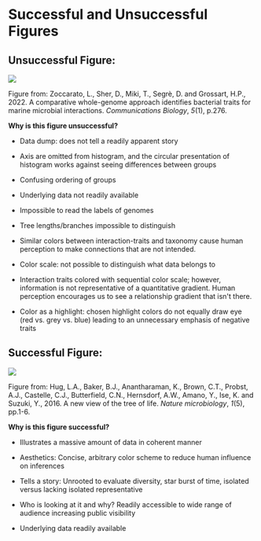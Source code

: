 # Successful and Unsuccessful Figures

## Unsuccessful Figure:

![](images/Compartive_whole_genome.webp)

Figure from: Zoccarato, L., Sher, D., Miki, T., Segrè, D. and Grossart,
H.P., 2022. A comparative whole-genome approach identifies bacterial
traits for marine microbial interactions. *Communications
Biology*, *5*(1), p.276.

**Why is this figure unsuccessful?**

- Data dump: does not tell a readily apparent story

- Axis are omitted from histogram, and the circular presentation of
  histogram works against seeing differences between groups

- Confusing ordering of groups

- Underlying data not readily available

- Impossible to read the labels of genomes

- Tree lengths/branches impossible to distinguish

- Similar colors between interaction-traits and taxonomy cause human
  perception to make connections that are not intended.

- Color scale: not possible to distinguish what data belongs to

- Interaction traits colored with sequential color scale; however,
  information is not representative of a quantitative gradient. Human
  perception encourages us to see a relationship gradient that isn't
  there.

- Color as a highlight: chosen highlight colors do not equally draw eye
  (red vs. grey vs. blue) leading to an unnecessary emphasis of negative
  traits

## Successful Figure:

![](images/Tree_Life.jpeg)

Figure from: Hug, L.A., Baker, B.J., Anantharaman, K., Brown, C.T.,
Probst, A.J., Castelle, C.J., Butterfield, C.N., Hernsdorf, A.W., Amano,
Y., Ise, K. and Suzuki, Y., 2016. A new view of the tree of
life. *Nature microbiology*, *1*(5), pp.1-6.

**Why is this figure successful?**

- Illustrates a massive amount of data in coherent manner

- Aesthetics: Concise, arbitrary color scheme to reduce human influence
  on inferences

- Tells a story: Unrooted to evaluate diversity, star burst of time,
  isolated versus lacking isolated representative

- Who is looking at it and why? Readily accessible to wide range of
  audience increasing public visibility

- Underlying data readily available
